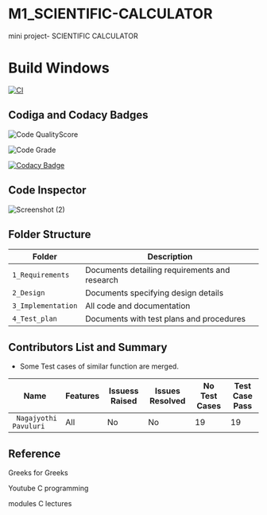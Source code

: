 # M1_SCIENTIFIC-CALCULATOR
mini project- SCIENTIFIC CALCULATOR


 
# Build Windows

[![CI](https://github.com/JyothiPavuluri/M1_SCIENTIFIC-CALCULATOR_UTIL/actions/workflows/main.yml/badge.svg)](https://github.com/JyothiPavuluri/M1_SCIENTIFIC-CALCULATOR_UTIL/actions/workflows/main.yml)

## Codiga and Codacy Badges

![Code QualityScore](https://api.codiga.io/project/32145/score/svg)

![Code Grade](https://api.codiga.io/project/32145/status/svg)

[![Codacy Badge](https://app.codacy.com/project/badge/Grade/37fd99f1de23462d97e196df8597d16b)](https://www.codacy.com/gh/JyothiPavuluri/M1_SCIENTIFIC-CALCULATOR_UTIL/dashboard?utm_source=github.com&amp;utm_medium=referral&amp;utm_content=JyothiPavuluri/M1_SCIENTIFIC-CALCULATOR_UTIL&amp;utm_campaign=Badge_Grade)

## Code Inspector

![Screenshot (2)](https://user-images.githubusercontent.com/101269692/160268152-2ab735a4-32e7-49ff-9d76-647c712e595b.png)

## Folder Structure

Folder             | Description
-------------------| -----------------------------------------
`1_Requirements`   | Documents detailing requirements and research
`2_Design`         | Documents specifying design details
`3_Implementation` | All code and documentation
`4_Test_plan`      | Documents with test plans and procedures


## Contributors List and Summary

 - Some Test cases of similar function are merged.
 
 |  Name   |    Features    | Issuess Raised |Issues Resolved|No Test Cases|Test Case Pass |
|---------|----------------|----------------|---------------|-------------|-------------- | 
| ` Nagajyothi Pavuluri`  | All |  No     |  No   | 19  | 19  |   
    


## Reference

Greeks for Greeks

Youtube C programming

modules C lectures
